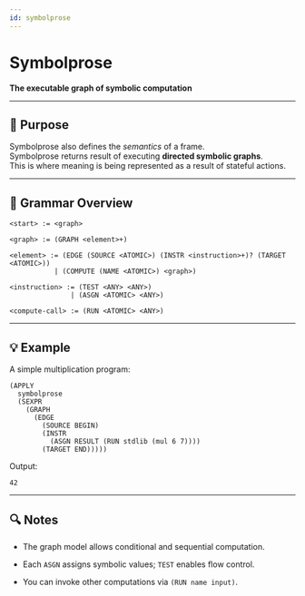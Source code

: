 ```yaml
---
id: symbolprose
---
```


# Symbolprose

**The executable graph of symbolic computation**

---

## 🧩 Purpose

Symbolprose also defines the *semantics* of a frame.  
Symbolprose returns result of executing **directed symbolic graphs**.  
This is where meaning is being represented as a result of stateful actions.  

---

## 📘 Grammar Overview

```
<start> := <graph>

<graph> := (GRAPH <element>+)

<element> := (EDGE (SOURCE <ATOMIC>) (INSTR <instruction>+)? (TARGET <ATOMIC>))
           | (COMPUTE (NAME <ATOMIC>) <graph>)

<instruction> := (TEST <ANY> <ANY>)
               | (ASGN <ATOMIC> <ANY>)

<compute-call> := (RUN <ATOMIC> <ANY>)
````

---

## 💡 Example

A simple multiplication program:

```
(APPLY
  symbolprose
  (SEXPR
    (GRAPH
      (EDGE
        (SOURCE BEGIN)
        (INSTR
          (ASGN RESULT (RUN stdlib (mul 6 7))))
        (TARGET END)))))
```

Output:

```
42
```

---

## 🔍 Notes

* The graph model allows conditional and sequential computation.
* Each `ASGN` assigns symbolic values; `TEST` enables flow control.

* You can invoke other computations via `(RUN name input)`.

